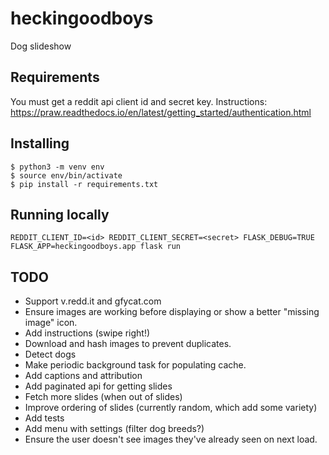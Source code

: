# heckingoodboys #

Dog slideshow

## Requirements ##

You must get a reddit api client id and secret key. Instructions: https://praw.readthedocs.io/en/latest/getting_started/authentication.html

## Installing ##

    $ python3 -m venv env
    $ source env/bin/activate
    $ pip install -r requirements.txt

## Running locally ##

    REDDIT_CLIENT_ID=<id> REDDIT_CLIENT_SECRET=<secret> FLASK_DEBUG=TRUE FLASK_APP=heckingoodboys.app flask run

## TODO ##

- Support v.redd.it and gfycat.com
- Ensure images are working before displaying or show a better "missing image" icon.
- Add instructions (swipe right!)
- Download and hash images to prevent duplicates.
- Detect dogs
- Make periodic background task for populating cache.
- Add captions and attribution
- Add paginated api for getting slides
- Fetch more slides (when out of slides)
- Improve ordering of slides (currently random, which add some variety)
- Add tests
- Add menu with settings (filter dog breeds?)
- Ensure the user doesn't see images they've already seen on next load.
